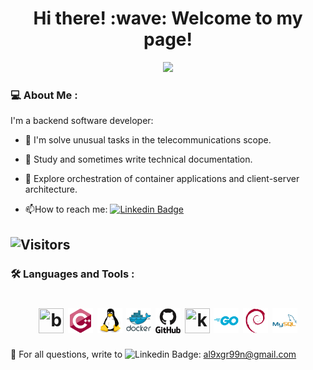 <h1 align="center">
Hi there! :wave:
Welcome to my page!
</h1>

<div id="header" align="center">
  <img src="https://media.giphy.com/media/PgLLtnqHts1woXeKpy/giphy.gif" width="210"/>
</div>

### :computer: About Me :

I'm a backend software developer:
- :electric_plug: I'm solve unusual tasks in the telecommunications scope.

- :green_book: Study and sometimes write technical documentation.

- :telescope: Explore orchestration of container applications and client-server architecture.

- :mailbox:How to reach me: [![Linkedin Badge](https://img.shields.io/badge/-link-blue?style=flat&logo=Linkedin&logoColor=white)](https://www.linkedin.com/in/alexey-derevyankin-644673230/)

![Visitors](https://visitor-badge.glitch.me/badge?page_id=Vetalb60)
----------

### :hammer_and_wrench: Languages and Tools :

<h1 align="center"> <img src="https://www.vectorlogo.zone/logos/gnu_bash/gnu_bash-icon.svg" title="bash" width="40" height="40"/> <img src="https://github.com/devicons/devicon/blob/master/icons/cplusplus/cplusplus-original.svg" title="c++" width="40" height="40"/> <img src="https://github.com/devicons/devicon/blob/master/icons/linux/linux-original.svg" title="linux" width="40" height="40"/> <img src="https://raw.githubusercontent.com/devicons/devicon/master/icons/docker/docker-original-wordmark.svg" title="docker" width="40" height="40"/> <img src="https://github.com/devicons/devicon/blob/master/icons/github/github-original-wordmark.svg" title="github" width="40" height="40"/> <img src="https://www.vectorlogo.zone/logos/kubernetes/kubernetes-icon.svg" title="kubernetes" width="40" height="40"/> <img src="https://github.com/devicons/devicon/blob/master/icons/go/go-original-wordmark.svg" title="golang" width="40" height="40"/> <img src="https://github.com/devicons/devicon/blob/master/icons/debian/debian-original.svg" title="debian" width="40" height="40"/> <img src="https://github.com/devicons/devicon/blob/master/icons/mysql/mysql-original-wordmark.svg" title="mysql" width="40" height="40"/> </h1>

:email: For all questions, write to ![Linkedin Badge](https://img.shields.io/badge/-Gmail-red): al9xgr99n@gmail.com
